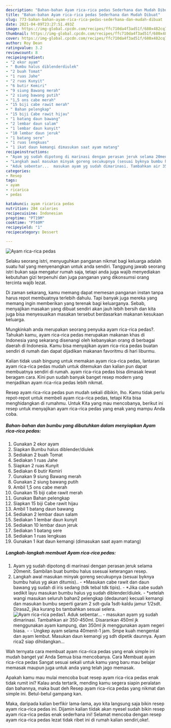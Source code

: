 ```yaml
---
description: "Bahan-bahan Ayam rica-rica pedas Sederhana dan Mudah Dibuat"
title: "Bahan-bahan Ayam rica-rica pedas Sederhana dan Mudah Dibuat"
slug: 773-bahan-bahan-ayam-rica-rica-pedas-sederhana-dan-mudah-dibuat
date: 2021-04-09T23:27:51.493Z
image: https://img-global.cpcdn.com/recipes/ffc710da4f3ad51f/680x482cq70/ayam-rica-rica-pedas-foto-resep-utama.jpg
thumbnail: https://img-global.cpcdn.com/recipes/ffc710da4f3ad51f/680x482cq70/ayam-rica-rica-pedas-foto-resep-utama.jpg
cover: https://img-global.cpcdn.com/recipes/ffc710da4f3ad51f/680x482cq70/ayam-rica-rica-pedas-foto-resep-utama.jpg
author: Roy Dean
ratingvalue: 3.2
reviewcount: 8
recipeingredient:
- "2 ekor ayam"
- " Bumbu halus diblenderdiulek"
- "2 buah Tomat"
- "1 ruas Jahe"
- "2 ruas Kunyit"
- "6 butir Kemiri"
- "9 siung Bawang merah"
- "2 siung bawang putih"
- "1,5 ons cabe merah"
- "15 biji cabe rawit merah"
- " Bahan pelengkap"
- "15 biji Cabe rawit hijau"
- "1 batang daun bawang"
- "2 lembar daun salam"
- "1 lembar daun kunyit"
- "10 lembar daun jeruk"
- "1 batang sere"
- "1 ruas lengkuas"
- "1 ikat daun kemangi dimasukan saat ayam matang"
recipeinstructions:
- "Ayam yg sudah dipotong di marinasi dengan perasan jeruk selama 20menit. Sambilan buat bumbu halus ssesuai keterangan resep."
- "Langkah awal masukan minyak goreng secukupnya (sesuai byknya bumbu halus yg akan ditumis).. *Masukan cabe rawit dan daun bawang yg sudah di iris sedang (tdk tebal tdk tipis).  *Jika cabe sudah sedikit layu masukan bumbu halus yg sudah diblender/diulek. *setelah wangi masukan seluruh bahan2 pelengkap (dedaunan) kecuali kemangi dan masukan bumbu seperti garam 2 sdt-gula 1sdt-kaldu jamur 1/2sdt. Dirasa2, jika kurang bs tambahkan sesuai selera."
- "Aduk sebentar...  masukan ayam yg sudah dimarinasi. Tambahkan air 350-450ml. Disarankan 450ml jk menggunakan ayam kampung, dan 350ml jk menggunakan ayam negeri biasa.   Ungkep ayam selama 40menit-1 jam. Smpe kuah mengental dan ayam lembut. Masukan daun kemangi yg sdh dipetik daunnya. Ayam rica2 siap dihidangkan..."
categories:
- Resep
tags:
- ayam
- ricarica
- pedas

katakunci: ayam ricarica pedas 
nutrition: 284 calories
recipecuisine: Indonesian
preptime: "PT19M"
cooktime: "PT40M"
recipeyield: "1"
recipecategory: Dessert

---
```



![Ayam rica-rica pedas](https://img-global.cpcdn.com/recipes/ffc710da4f3ad51f/680x482cq70/ayam-rica-rica-pedas-foto-resep-utama.jpg)

Selaku seorang istri, menyuguhkan panganan nikmat bagi keluarga adalah suatu hal yang menyenangkan untuk anda sendiri. Tanggung jawab seorang istri bukan saja mengatur rumah saja, tetapi anda juga wajib menyediakan kebutuhan gizi terpenuhi dan juga panganan yang dikonsumsi orang tercinta wajib lezat.

Di zaman  sekarang, kamu memang dapat memesan panganan instan tanpa harus repot membuatnya terlebih dahulu. Tapi banyak juga mereka yang memang ingin memberikan yang terenak bagi keluarganya. Sebab, menyajikan masakan yang dibuat sendiri akan jauh lebih bersih dan kita juga bisa menyesuaikan masakan tersebut berdasarkan makanan kesukaan keluarga. 



Mungkinkah anda merupakan seorang penyuka ayam rica-rica pedas?. Tahukah kamu, ayam rica-rica pedas merupakan makanan khas di Indonesia yang sekarang disenangi oleh kebanyakan orang di berbagai daerah di Indonesia. Kamu bisa menyajikan ayam rica-rica pedas buatan sendiri di rumah dan dapat dijadikan makanan favoritmu di hari liburmu.

Kalian tidak usah bingung untuk memakan ayam rica-rica pedas, lantaran ayam rica-rica pedas mudah untuk ditemukan dan kalian pun dapat membuatnya sendiri di rumah. ayam rica-rica pedas bisa dimasak lewat beragam cara. Kini pun sudah banyak banget resep modern yang menjadikan ayam rica-rica pedas lebih nikmat.

Resep ayam rica-rica pedas pun mudah sekali dibikin, lho. Kamu tidak perlu repot-repot untuk membeli ayam rica-rica pedas, tetapi Kita bisa menghidangkan di rumahmu. Untuk Kita yang mau mencobanya, berikut ini resep untuk menyajikan ayam rica-rica pedas yang enak yang mampu Anda coba.

<!--inarticleads1-->

##### Bahan-bahan dan bumbu yang dibutuhkan dalam menyiapkan Ayam rica-rica pedas:

1. Gunakan 2 ekor ayam
1. Siapkan  Bumbu halus diblender/diulek
1. Sediakan 2 buah Tomat
1. Sediakan 1 ruas Jahe
1. Siapkan 2 ruas Kunyit
1. Sediakan 6 butir Kemiri
1. Gunakan 9 siung Bawang merah
1. Gunakan 2 siung bawang putih
1. Ambil 1,5 ons cabe merah
1. Gunakan 15 biji cabe rawit merah
1. Gunakan  Bahan pelengkap
1. Siapkan 15 biji Cabe rawit hijau
1. Ambil 1 batang daun bawang
1. Sediakan 2 lembar daun salam
1. Sediakan 1 lembar daun kunyit
1. Sediakan 10 lembar daun jeruk
1. Sediakan 1 batang sere
1. Sediakan 1 ruas lengkuas
1. Gunakan 1 ikat daun kemangi (dimasukan saat ayam matang)




<!--inarticleads2-->

##### Langkah-langkah membuat Ayam rica-rica pedas:

1. Ayam yg sudah dipotong di marinasi dengan perasan jeruk selama 20menit. Sambilan buat bumbu halus ssesuai keterangan resep.
1. Langkah awal masukan minyak goreng secukupnya (sesuai byknya bumbu halus yg akan ditumis).. - *Masukan cabe rawit dan daun bawang yg sudah di iris sedang (tdk tebal tdk tipis).  - *Jika cabe sudah sedikit layu masukan bumbu halus yg sudah diblender/diulek. - *setelah wangi masukan seluruh bahan2 pelengkap (dedaunan) kecuali kemangi dan masukan bumbu seperti garam 2 sdt-gula 1sdt-kaldu jamur 1/2sdt. Dirasa2, jika kurang bs tambahkan sesuai selera.
<img src="//assets-global.cpcdn.com/assets/icons/button_play-2c75c40dde080a61004c1f40b05d8f140eaff45d7e9e6481dc71c63d2e7c4909.png" alt="Ayam rica-rica pedas">1. Aduk sebentar...  - masukan ayam yg sudah dimarinasi. Tambahkan air 350-450ml. Disarankan 450ml jk menggunakan ayam kampung, dan 350ml jk menggunakan ayam negeri biasa.  -  - Ungkep ayam selama 40menit-1 jam. Smpe kuah mengental dan ayam lembut. Masukan daun kemangi yg sdh dipetik daunnya. Ayam rica2 siap dihidangkan...




Wah ternyata cara membuat ayam rica-rica pedas yang enak simple ini mudah banget ya! Anda Semua bisa mencobanya. Cara Membuat ayam rica-rica pedas Sangat sesuai sekali untuk kamu yang baru mau belajar memasak maupun juga untuk anda yang telah jago memasak.

Apakah kamu mau mulai mencoba buat resep ayam rica-rica pedas enak tidak rumit ini? Kalau anda tertarik, mending kamu segera siapin peralatan dan bahannya, maka buat deh Resep ayam rica-rica pedas yang nikmat dan simple ini. Betul-betul gampang kan. 

Maka, daripada kalian berfikir lama-lama, ayo kita langsung saja bikin resep ayam rica-rica pedas ini. Dijamin kalian tiidak akan nyesel sudah bikin resep ayam rica-rica pedas enak sederhana ini! Selamat mencoba dengan resep ayam rica-rica pedas lezat tidak ribet ini di rumah kalian sendiri,oke!.

